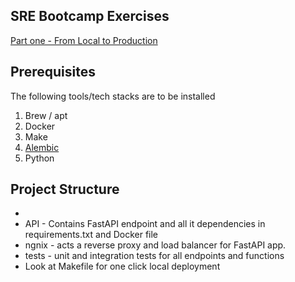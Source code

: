 ## SRE Bootcamp Exercises

[Part one - From Local to Production](https://one2n.io/sre-bootcamp/sre-bootcamp-exercises)


## Prerequisites

The following tools/tech stacks are to be installed 

1. Brew / apt
2. Docker
3. Make
4. [Alembic](https://alembic.sqlalchemy.org/en/latest/front.html#installation)
5. Python 

## Project Structure
- 
- API - Contains FastAPI endpoint and all it dependencies in requirements.txt and Docker file 
- ngnix - acts a reverse proxy and load balancer for FastAPI app.
- tests - unit and integration tests for all endpoints and functions
- Look at Makefile for one click local deployment











